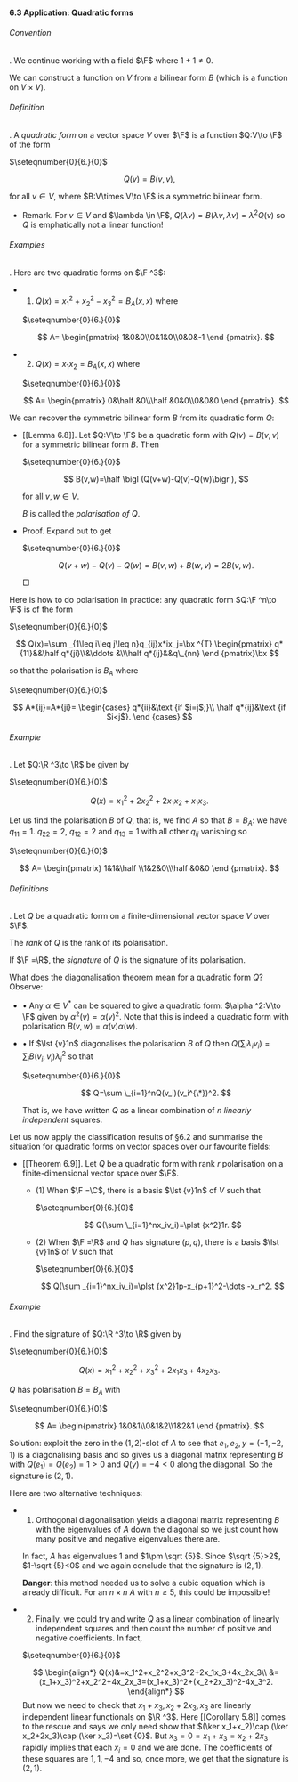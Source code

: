 #### 6.3 Application: Quadratic forms

###### Convention

. We continue working with a field $\F$ where $1+1\neq 0$.

We can construct a function on $V$ from a bilinear form $B$ (which is a function on $V\times V$).

###### Definition

. A _quadratic form_ on a vector space $V$ over $\F$ is a function $Q:V\to \F$ of the form

$\seteqnumber{0}{6.}{0}$

$$ Q(v)=B(v,v), $$

for all $v\in V$, where $B:V\times V\to \F$ is a symmetric bilinear form.

- Remark. For $v\in V$ and $\lambda \in \F$, $Q(\lambda v)=B(\lambda v,\lambda v)=\lambda ^2Q(v)$ so $Q$ is emphatically not a linear function!

###### Examples

. Here are two quadratic forms on $\F ^3$:

- 1. $Q(x)=x_1^2+x_2^2-x_3^2=B_A(x,x)$ where

  $\seteqnumber{0}{6.}{0}$

  $$ A= \begin{pmatrix} 1&0&0\\0&1&0\\0&0&-1 \end {pmatrix}. $$

- 2. $Q(x)=x_1x_2=B_A(x,x)$ where

  $\seteqnumber{0}{6.}{0}$

  $$ A= \begin{pmatrix} 0&\half &0\\\half &0&0\\0&0&0 \end {pmatrix}. $$

We can recover the symmetric bilinear form $B$ from its quadratic form $Q$:

- [[Lemma 6.8]]. Let $Q:V\to \F$ be a quadratic form with $Q(v)=B(v,v)$ for a symmetric bilinear form $B$. Then

  $\seteqnumber{0}{6.}{0}$

  $$ B(v,w)=\half \bigl (Q(v+w)-Q(v)-Q(w)\bigr ), $$

  for all $v,w\in V$.

  $B$ is called the _polarisation of $Q$_.

- Proof. Expand out to get

  $\seteqnumber{0}{6.}{0}$

  $$ Q(v+w)-Q(v)-Q(w)=B(v,w)+B(w,v)=2B(v,w). $$

  □

Here is how to do polarisation in practice: any quadratic form $Q:\F ^n\to \F$ is of the form

$\seteqnumber{0}{6.}{0}$

$$ Q(x)=\sum _{1\leq i\leq j\leq n}q_{ij}x*ix_j=\bx ^{T} \begin{pmatrix} q*{11}&&\half q*{ji}\\&\ddots &\\\half q*{ij}&&q\_{nn} \end {pmatrix}\bx $$

so that the polarisation is $B_A$ where

$\seteqnumber{0}{6.}{0}$

$$ A*{ij}=A*{ji}= \begin{cases} q*{ii}&\text {if $i=j$;}\\ \half q*{ij}&\text {if $i<j$}. \end {cases} $$

###### Example

. Let $Q:\R ^3\to \R$ be given by

$\seteqnumber{0}{6.}{0}$

$$ Q(x)=x_1^2+2x_2^2+2x_1x_2+x_1x_3. $$

Let us find the polarisation $B$ of $Q$, that is, we find $A$ so that $B=B_A$: we have $q_{11}=1$. $q_{22}=2$, $q_{12}=2$ and $q_{13}=1$ with all other $q_{ij}$ vanishing so

$\seteqnumber{0}{6.}{0}$

$$ A= \begin{pmatrix} 1&1&\half \\1&2&0\\\half &0&0 \end {pmatrix}. $$

###### Definitions

. Let $Q$ be a quadratic form on a finite-dimensional vector space $V$ over $\F$.

The _rank_ of $Q$ is the rank of its polarisation.

If $\F =\R$, the _signature_ of $Q$ is the signature of its polarisation.

What does the diagonalisation theorem mean for a quadratic form $Q$? Observe:

- • Any $\alpha \in V^{*}$ can be squared to give a quadratic form: $\alpha ^2:V\to \F$ given by $\alpha ^2(v)=\alpha (v)^2$. Note that this is indeed a quadratic form with polarisation $B(v,w)=\alpha (v)\alpha (w)$.
- • If $\lst {v}1n$ diagonalises the polarisation $B$ of $Q$ then $Q(\sum _i\lambda _iv_i)=\sum _iB(v_i,v_i)\lambda _i^2$ so that

  $\seteqnumber{0}{6.}{0}$

  $$ Q=\sum \_{i=1}^nQ(v_i)(v_i^{\*})^2. $$

  That is, we have written $Q$ as a linear combination of $n$ _linearly independent_ squares.

Let us now apply the classification results of §6.2 and summarise the situation for quadratic forms on vector spaces over our favourite fields:

- [[Theorem 6.9]]. Let $Q$ be a quadratic form with rank $r$ polarisation on a finite-dimensional vector space over $\F$.

  - (1) When $\F =\C$, there is a basis $\lst {v}1n$ of $V$ such that

    $\seteqnumber{0}{6.}{0}$

    $$ Q(\sum \_{i=1}^nx_iv_i)=\plst {x^2}1r. $$

  - (2) When $\F =\R$ and $Q$ has signature $(p,q)$, there is a basis $\lst {v}1n$ of $V$ such that

    $\seteqnumber{0}{6.}{0}$

    $$ Q(\sum _{i=1}^nx_iv_i)=\plst {x^2}1p-x_{p+1}^2-\dots -x_r^2. $$

###### Example

. Find the signature of $Q:\R ^3\to \R$ given by

$\seteqnumber{0}{6.}{0}$

$$ Q(x)=x_1^2+x_2^2+x_3^2+2x_1x_3+4x_2x_3. $$

$Q$ has polarisation $B=B_A$ with

$\seteqnumber{0}{6.}{0}$

$$ A= \begin{pmatrix} 1&0&1\\0&1&2\\1&2&1 \end {pmatrix}. $$

Solution: exploit the zero in the $(1,2)$-slot of $A$ to see that $e_1,e_2,y=(-1,-2,1)$ is a diagonalising basis and so gives us a diagonal matrix representing $B$ with $Q(e_1)=Q(e_2)=1>0$ and $Q(y)=-4<0$ along the diagonal. So the signature is $(2,1)$.

Here are two alternative techniques:

- 1. Orthogonal diagonalisation yields a diagonal matrix representing $B$ with the eigenvalues of $A$ down the diagonal so we just count how many positive and negative eigenvalues there are.

  In fact, $A$ has eigenvalues $1$ and $1\pm \sqrt {5}$. Since $\sqrt {5}>2$, $1-\sqrt {5}<0$ and we again conclude that the signature is $(2,1)$.

  **Danger**: this method needed us to solve a cubic equation which is already difficult. For an $n\times n$ $A$ with $n\geq 5$, this could be impossible!

- 2. Finally, we could try and write $Q$ as a linear combination of linearly independent squares and then count the number of positive and negative coefficients. In fact,

  $\seteqnumber{0}{6.}{0}$

  $$ \begin{align*} Q(x)&=x_1^2+x_2^2+x_3^2+2x_1x_3+4x_2x_3\\ &=(x_1+x_3)^2+x_2^2+4x_2x_3=(x_1+x_3)^2+(x_2+2x_3)^2-4x_3^2. \end{align*} $$ But now we need to check that $x_1+x_3, x_2+2x_3,x_3$ are linearly independent linear functionals on $\R ^3$. Here [[Corollary 5.8]] comes to the rescue and says we only need show that $(\ker x_1+x_2)\cap (\ker x_2+2x_3)\cap (\ker x_3)=\set {0}$. But $x_3=0=x_1+x_3=x_2+2x_3$ rapidly implies that each $x_i=0$ and we are done. The coefficients of these squares are $1,1,-4$ and so, once more, we get that the signature is $(2,1)$.
